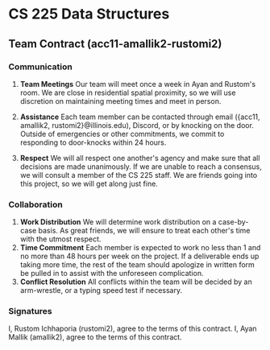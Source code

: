# CS 225 Data Structures
## Team Contract (acc11-amallik2-rustomi2)

### Communication
1. **Team Meetings** Our team will meet once a week in Ayan and Rustom's room. 
We are close in residential spatial proximity, so we will use discretion on maintaining meeting times and meet in person. 

2. **Assistance** 
Each team member can be contacted through email ({acc11, amallik2, rustomi2}@illinois.edu), Discord, or by knocking on the door. 
Outside of emergencies or other commitments, we commit to responding to door-knocks within 24 hours.
3. **Respect** 
We will all respect one another's agency and make sure that all decisions are made unanimously. If we are unable to reach a consensus, we will consult a member of the CS 225 staff. We are friends going into this project, so we will get along just fine.

### Collaboration
1. **Work Distribution** 
We will determine work distribution on a case-by-case basis. As great friends, we will ensure to treat each other's time with the utmost respect. 
2. **Time Commitment** 
Each member is expected to work no less than 1 and no more than 48 hours per week on the project. 
If a deliverable ends up taking more time, the rest of the team should apologize in written form be pulled in to assist with the unforeseen complication.
3. **Conflict Resolution** 
All conflicts within the team will be decided by an arm-wrestle, or a typing speed test if necessary. 

### Signatures
I, Rustom Ichhaporia (rustomi2), agree to the terms of this contract.
I, Ayan Mallik (amallik2), agree to the terms of this contract.
